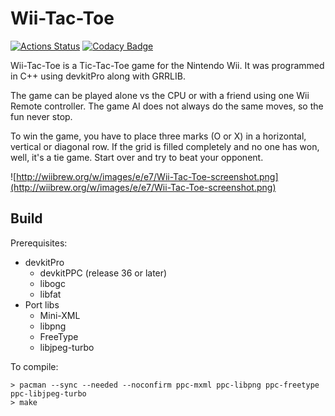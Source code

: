# Wii-Tac-Toe

[![Actions Status](https://github.com/Crayon2000/Wii-Tac-Toe/workflows/Continuous%20Integration/badge.svg)](https://github.com/Crayon2000/Wii-Tac-Toe/actions)
[![Codacy Badge](https://api.codacy.com/project/badge/Grade/ab38c1f3adee4d629c72d285efee6a73)](https://www.codacy.com/app/Crayon2000/Wii-Tac-Toe?utm_source=github.com&amp;utm_medium=referral&amp;utm_content=Crayon2000/Wii-Tac-Toe&amp;utm_campaign=Badge_Grade)

Wii-Tac-Toe is a Tic-Tac-Toe game for the Nintendo Wii. It was programmed in C++ using devkitPro along with GRRLIB.

The game can be played alone vs the CPU or with a friend using one Wii Remote controller. The game AI does not always do the same moves, so the fun never stop.

To win the game, you have to place three marks (O or X) in a horizontal, vertical or diagonal row. If the grid is filled completely and no one has won, well, it's a tie game. Start over and try to beat your opponent.

![http://wiibrew.org/w/images/e/e7/Wii-Tac-Toe-screenshot.png](http://wiibrew.org/w/images/e/e7/Wii-Tac-Toe-screenshot.png)

## Build

Prerequisites:

* devkitPro
  * devkitPPC (release 36 or later)
  * libogc
  * libfat
* Port libs
  * Mini-XML
  * libpng
  * FreeType
  * libjpeg-turbo

To compile:

```text
> pacman --sync --needed --noconfirm ppc-mxml ppc-libpng ppc-freetype ppc-libjpeg-turbo
> make
```
